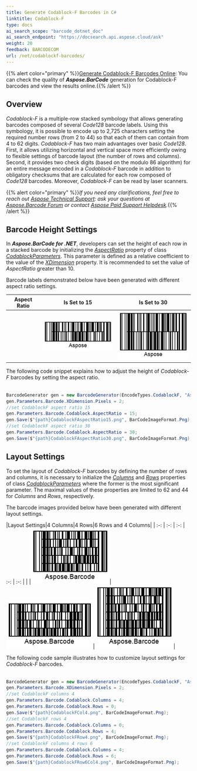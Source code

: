 ```yaml
---
title: Generate Codablock-F Barcodes in C#
linktitle: Codablock-F
type: docs
ai_search_scope: "barcode_dotnet_doc"
ai_search_endpoint: "https://docsearch.api.aspose.cloud/ask"
weight: 20
feedback: BARCODECOM
url: /net/codablockf-barcodes/
---
```

{{% alert color="primary" %}}[Generate Codablock-F Barcodes Online](https://products.aspose.app/barcode/generate/codablock?type=codablockf): You can check the quality of ***Aspose.BarCode*** generation for Codablock-F barcodes and view the results online.{{% /alert %}}

## **Overview**
*Codablock-F* is a multiple-row stacked symbology that allows generating barcodes composed of several *Code128* barcode labels. Using this symbology, it is possible to encode up to 2,725 characters setting the required number rows (from 2 to 44) so that each of them can contain from 4 to 62 digits. *Codablock-F* has two main advantages over basic *Code128*. First, it allows utilizing horizontal and vertical space more efficiently owing to flexible settings of barcode layout (the number of rows and columns). Second, it provides two check digits (based on the modulo 86 algorithm) for an entire message encoded in a *Codablock-F* barcode in addition to obligatory checksums that are calculated for each row composed of *Code128* barcodes. Moreover, *Codablock-F* can be read by laser scanners.
  
{{% alert color="primary" %}}*If you need any clarifications, feel free to reach out [Aspose Technical Support](/barcode/net/technical-support/): ask your questions at [Aspose.Barcode Forum](https://forum.aspose.com/c/barcode/13) or contact [Aspose Paid Support Helpdesk](https://helpdesk.aspose.com/).*{{% /alert %}}
  
## **Barcode Height Settings**

In ***Aspose.BarCode for .NET***, developers can set the height of each row in a stacked barcode by initializing the [*AspectRatio*](https://reference.aspose.com/barcode/net/aspose.barcode.generation/codablockparameters/properties/aspectratio) property of class [*CodablockParameters*](https://reference.aspose.com/barcode/net/aspose.barcode.generation/codablockparameters). This parameter is defined as a relative coefficient to the value of the [*XDimension*](https://reference.aspose.com/barcode/net/aspose.barcode.generation/barcodeparameters/properties/xdimension) property. It is recommended to set the value of *AspectRatio* greater than 10.  
  
Barcode labels demonstrated below have been generated with different aspect ratio settings. 
  
|Aspect Ratio|Is Set to 15|Is Set to 30|
| :-: | :-: | :-: |
| |<img src="codablockfaspectratio15.png">|<img src="codablockfaspectratio30.png">|
  
The following code snippet explains how to adjust the height of *Codablock-F* barcodes by setting the aspect ratio.
  
``` csharp

BarcodeGenerator gen = new BarcodeGenerator(EncodeTypes.CodablockF, "Aspose");
gen.Parameters.Barcode.XDimension.Pixels = 2;
//set CodablockF aspect ratio 15
gen.Parameters.Barcode.Codablock.AspectRatio = 15;
gen.Save($"{path}CodablockFAspectRatio15.png", BarCodeImageFormat.Png);
//set CodablockF aspect ratio 30
gen.Parameters.Barcode.Codablock.AspectRatio = 30;
gen.Save($"{path}CodablockFAspectRatio30.png", BarCodeImageFormat.Png);

```
  

## **Layout Settings**
To set the layout of *Codablock-F* barcodes by defining the number of rows and columns, it is necessary to initialize the [*Columns*](https://reference.aspose.com/barcode/net/aspose.barcode.generation/codablockparameters/properties/columns) and [*Rows*](https://reference.aspose.com/barcode/net/aspose.barcode.generation/codablockparameters/properties/rows) properties of class [*CodablockParameters*](https://reference.aspose.com/barcode/net/aspose.barcode.generation/codablockparameters) where the former is the most significant parameter. The maximal values of these properties are limited to 62 and 44 for *Columns* and *Rows*, respectively.  
  
The barcode images provided below have been generated with different layout settings.
  
|Layout Settings|4 Columns|4 Rows|6 Rows and 4 Columns|
| :-: | :-: | :-: | :-: | :-: |
| |<img src="codablockfcol4.png">|<img src="codablockfrow4.png">|<img src="codablockfrow6col4.png">|
  
The following code sample illustrates how to customize layout settings for *Codablock-F* barcodes.
  
``` csharp

BarcodeGenerator gen = new BarcodeGenerator(EncodeTypes.CodablockF, "Aspose.Barcode");
gen.Parameters.Barcode.XDimension.Pixels = 2;
//set CodablockF columns 4
gen.Parameters.Barcode.Codablock.Columns = 4;
gen.Parameters.Barcode.Codablock.Rows = 0;
gen.Save($"{path}CodablockFCol4.png", BarCodeImageFormat.Png);
//set CodablockF rows 4
gen.Parameters.Barcode.Codablock.Columns = 0;
gen.Parameters.Barcode.Codablock.Rows = 4;
gen.Save($"{path}CodablockFRow4.png", BarCodeImageFormat.Png);
//set CodablockF columns 4 rows 6
gen.Parameters.Barcode.Codablock.Columns = 4;
gen.Parameters.Barcode.Codablock.Rows = 6;
gen.Save($"{path}CodablockFRow6Col4.png", BarCodeImageFormat.Png);

```